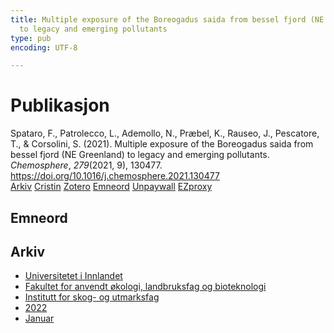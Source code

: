 ```yaml
---
title: Multiple exposure of the Boreogadus saida from bessel fjord (NE Greenland)
  to legacy and emerging pollutants
type: pub
encoding: UTF-8

---
```

<h1>Publikasjon</h1>
<article id="csl-bib-container-E9M95LH9" class="csl-bib-container">
  <div class="csl-bib-body"> <div class="csl-entry">Spataro, F., Patrolecco, L., Ademollo, N., Præbel, K., Rauseo, J., Pescatore, T., &#38; Corsolini, S. (2021). Multiple exposure of the Boreogadus saida from bessel fjord (NE Greenland) to legacy and emerging pollutants. <i>Chemosphere</i>, <i>279</i>(2021, 9), 130477. <a href="https://doi.org/10.1016/j.chemosphere.2021.130477">https://doi.org/10.1016/j.chemosphere.2021.130477</a></div> </div>
  <div class="csl-bib-buttons">
    <a href="#taxonomy-article-E9M95LH9" alt="archive" class="csl-bib-button">Arkiv</a>
    <a href="https://app.cristin.no/results/show.jsf?id=1974309" alt="Cristin" class="csl-bib-button">Cristin</a>
    <a href="http://zotero.org/groups/5881554/items/E9M95LH9" alt="Zotero" class="csl-bib-button">Zotero</a>
    <a href="#keywords-article-E9M95LH9" alt="keywords" class="csl-bib-button">Emneord</a>
    <a href="https://doi.org/10.1016/j.chemosphere.2021.130477" alt="Unpaywall" class="csl-bib-button">Unpaywall</a>
    <a href="https://doi.org/10.1016/j.chemosphere.2021.130477" alt="EZproxy" class="csl-bib-button">EZproxy</a>
  </div>
  <div id="csl-bib-meta-container-E9M95LH9"></div>
</article>
<div id="csl-bib-meta-E9M95LH9" class="csl-bib-meta">
  <article id="keywords-article-E9M95LH9" class="keywords-article">
    <h1>Emneord</h1>
    
  </article>
  <article id="taxonomy-article-E9M95LH9" class="taxonomy-article">
    <h1>Arkiv</h1>
    <ul>
      <li><a href="{{< params subfolder >}}nn/archive/?key=3DCRN523">Universitetet i Innlandet</a></li>
      <li><a href="{{< params subfolder >}}nn/archive/?key=T77LXH6D">Fakultet for anvendt økologi, landbruksfag og bioteknologi</a></li>
      <li><a href="{{< params subfolder >}}nn/archive/?key=7TRARPE3">Institutt for skog- og utmarksfag</a></li>
      <li><a href="{{< params subfolder >}}nn/archive/?key=H9K9UC39">2022</a></li>
      <li><a href="{{< params subfolder >}}nn/archive/?key=4SV53R2U">Januar</a></li>
    </ul>
  </article>
</div>
